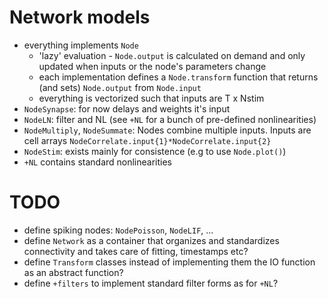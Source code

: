 # Network models
- everything implements `Node`
  - 'lazy' evaluation - `Node.output` is calculated on demand and only updated when inputs or the node's parameters change
  - each implementation defines a `Node.transform` function that returns (and sets) `Node.output` from `Node.input`
  - everything is vectorized such that inputs are T x Nstim
- `NodeSynapse`: for now delays and weights it's input
- `NodeLN`: filter and NL (see `+NL` for a bunch of pre-defined nonlinearities)
- `NodeMultiply`, `NodeSummate`: Nodes combine multiple inputs. Inputs are cell arrays `NodeCorrelate.input{1}*NodeCorrelate.input{2}`
- `NodeStim`: exists mainly for consistence (e.g to use `Node.plot()`)
- `+NL` contains standard nonlinearities

# TODO
- define spiking nodes: `NodePoisson`, `NodeLIF`, ...
- define `Network` as a container that organizes and standardizes connectivity and takes care of fitting, timestamps etc?
- define `Transform` classes instead of implementing them the IO function as an abstract function?
- define `+filters` to implement standard filter forms as for `+NL`?
